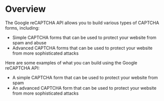 # Overview

The Google reCAPTCHA API allows you to build various types of CAPTCHA forms,
including:

- Simple CAPTCHA forms that can be used to protect your website from spam and
  abuse
- Advanced CAPTCHA forms that can be used to protect your website from more
  sophisticated attacks

Here are some examples of what you can build using the Google reCAPTCHA API:

- A simple CAPTCHA form that can be used to protect your website from spam
- An advanced CAPTCHA form that can be used to protect your website from more
  sophisticated attacks
